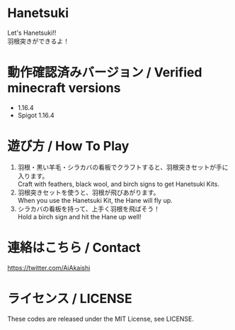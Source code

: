 # Hanetsuki
Let's Hanetsuki!!  
羽根突きができるよ！

# 動作確認済みバージョン / Verified minecraft versions

- 1.16.4
- Spigot 1.16.4

# 遊び方 / How To Play

1. 羽根・黒い羊毛・シラカバの看板でクラフトすると、羽根突きセットが手に入ります。  
   Craft with feathers, black wool, and birch signs to get Hanetsuki Kits.
2. 羽根突きセットを使うと、羽根が飛びあがります。  
   When you use the Hanetsuki Kit, the Hane will fly up.
3. シラカバの看板を持って、上手く羽根を飛ばそう！  
   Hold a birch sign and hit the Hane up well!

# 連絡はこちら / Contact

https://twitter.com/AiAkaishi

# ライセンス / LICENSE

These codes are released under the MIT License, see LICENSE.
